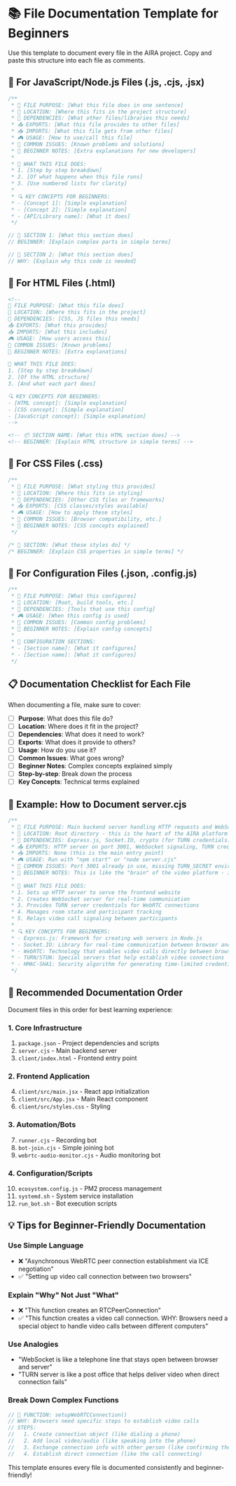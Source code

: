 # 📚 File Documentation Template for Beginners

Use this template to document every file in the AIRA project. Copy and paste this structure into each file as comments.

## 🎯 **For JavaScript/Node.js Files (.js, .cjs, .jsx)**

```javascript
/**
 * 🎯 FILE PURPOSE: [What this file does in one sentence]
 * 📍 LOCATION: [Where this fits in the project structure]
 * 🔗 DEPENDENCIES: [What other files/libraries this needs]
 * 📤 EXPORTS: [What this file provides to other files]
 * 📥 IMPORTS: [What this file gets from other files]
 * 🎮 USAGE: [How to use/call this file]
 * 🐛 COMMON ISSUES: [Known problems and solutions]
 * 👤 BEGINNER NOTES: [Extra explanations for new developers]
 *
 * 📖 WHAT THIS FILE DOES:
 * 1. [Step by step breakdown]
 * 2. [Of what happens when this file runs]
 * 3. [Use numbered lists for clarity]
 *
 * 🔍 KEY CONCEPTS FOR BEGINNERS:
 * - [Concept 1]: [Simple explanation]
 * - [Concept 2]: [Simple explanation]
 * - [API/Library name]: [What it does]
 */

// 🚀 SECTION 1: [What this section does]
// BEGINNER: [Explain complex parts in simple terms]

// 🔄 SECTION 2: [What this section does]
// WHY: [Explain why this code is needed]
```

## 🎯 **For HTML Files (.html)**

```html
<!--
🎯 FILE PURPOSE: [What this file does]
📍 LOCATION: [Where this fits in the project]
🔗 DEPENDENCIES: [CSS, JS files this needs]
📤 EXPORTS: [What this provides]
📥 IMPORTS: [What this includes]
🎮 USAGE: [How users access this]
🐛 COMMON ISSUES: [Known problems]
👤 BEGINNER NOTES: [Extra explanations]

📖 WHAT THIS FILE DOES:
1. [Step by step breakdown]
2. [Of the HTML structure]
3. [And what each part does]

🔍 KEY CONCEPTS FOR BEGINNERS:
- [HTML concept]: [Simple explanation]
- [CSS concept]: [Simple explanation]
- [JavaScript concept]: [Simple explanation]
-->

<!-- 📦 SECTION NAME: [What this HTML section does] -->
<!-- BEGINNER: [Explain HTML structure in simple terms] -->
```

## 🎯 **For CSS Files (.css)**

```css
/**
 * 🎯 FILE PURPOSE: [What styling this provides]
 * 📍 LOCATION: [Where this fits in styling]
 * 🔗 DEPENDENCIES: [Other CSS files or frameworks]
 * 📤 EXPORTS: [CSS classes/styles available]
 * 🎮 USAGE: [How to apply these styles]
 * 🐛 COMMON ISSUES: [Browser compatibility, etc.]
 * 👤 BEGINNER NOTES: [CSS concepts explained]
 */

/* 🎨 SECTION: [What these styles do] */
/* BEGINNER: [Explain CSS properties in simple terms] */
```

## 🎯 **For Configuration Files (.json, .config.js)**

```javascript
/**
 * 🎯 FILE PURPOSE: [What this configures]
 * 📍 LOCATION: [Root, build tools, etc.]
 * 🔗 DEPENDENCIES: [Tools that use this config]
 * 🎮 USAGE: [When this config is used]
 * 🐛 COMMON ISSUES: [Common config problems]
 * 👤 BEGINNER NOTES: [Explain config concepts]
 *
 * 📖 CONFIGURATION SECTIONS:
 * - [Section name]: [What it configures]
 * - [Section name]: [What it configures]
 */
```

## 📋 **Documentation Checklist for Each File**

When documenting a file, make sure to cover:

- [ ] **Purpose**: What does this file do?
- [ ] **Location**: Where does it fit in the project?
- [ ] **Dependencies**: What does it need to work?
- [ ] **Exports**: What does it provide to others?
- [ ] **Usage**: How do you use it?
- [ ] **Common Issues**: What goes wrong?
- [ ] **Beginner Notes**: Complex concepts explained simply
- [ ] **Step-by-step**: Break down the process
- [ ] **Key Concepts**: Technical terms explained

## 🎯 **Example: How to Document server.cjs**

```javascript
/**
 * 🎯 FILE PURPOSE: Main backend server handling HTTP requests and WebSocket connections
 * 📍 LOCATION: Root directory - this is the heart of the AIRA platform
 * 🔗 DEPENDENCIES: Express.js, Socket.IO, crypto (for TURN credentials)
 * 📤 EXPORTS: HTTP server on port 3001, WebSocket signaling, TURN credentials
 * 📥 IMPORTS: None (this is the main entry point)
 * 🎮 USAGE: Run with "npm start" or "node server.cjs"
 * 🐛 COMMON ISSUES: Port 3001 already in use, missing TURN_SECRET environment variable
 * 👤 BEGINNER NOTES: This is like the "brain" of the video platform - it coordinates everything
 *
 * 📖 WHAT THIS FILE DOES:
 * 1. Sets up HTTP server to serve the frontend website
 * 2. Creates WebSocket server for real-time communication
 * 3. Provides TURN server credentials for WebRTC connections
 * 4. Manages room state and participant tracking
 * 5. Relays video call signaling between participants
 *
 * 🔍 KEY CONCEPTS FOR BEGINNERS:
 * - Express.js: Framework for creating web servers in Node.js
 * - Socket.IO: Library for real-time communication between browser and server
 * - WebRTC: Technology that enables video calls directly between browsers
 * - TURN/STUN: Special servers that help establish video connections
 * - HMAC-SHA1: Security algorithm for generating time-limited credentials
 */
```

## 🎯 **Recommended Documentation Order**

Document files in this order for best learning experience:

### **1. Core Infrastructure**

1. `package.json` - Project dependencies and scripts
2. `server.cjs` - Main backend server
3. `client/index.html` - Frontend entry point

### **2. Frontend Application**

4. `client/src/main.jsx` - React app initialization
5. `client/src/App.jsx` - Main React component
6. `client/src/styles.css` - Styling

### **3. Automation/Bots**

7. `runner.cjs` - Recording bot
8. `bot-join.cjs` - Simple joining bot
9. `webrtc-audio-monitor.cjs` - Audio monitoring bot

### **4. Configuration/Scripts**

10. `ecosystem.config.js` - PM2 process management
11. `systemd.sh` - System service installation
12. `run_bot.sh` - Bot execution scripts

## 💡 **Tips for Beginner-Friendly Documentation**

### **Use Simple Language**

- ❌ "Asynchronous WebRTC peer connection establishment via ICE negotiation"
- ✅ "Setting up video call connection between two browsers"

### **Explain "Why" Not Just "What"**

- ❌ "This function creates an RTCPeerConnection"
- ✅ "This function creates a video call connection. WHY: Browsers need a special object to handle video calls between different computers"

### **Use Analogies**

- "WebSocket is like a telephone line that stays open between browser and server"
- "TURN server is like a post office that helps deliver video when direct connection fails"

### **Break Down Complex Functions**

```javascript
// 🎯 FUNCTION: setupWebRTCConnection()
// WHY: Browsers need specific steps to establish video calls
// STEPS:
//   1. Create connection object (like dialing a phone)
//   2. Add local video/audio (like speaking into the phone)
//   3. Exchange connection info with other person (like confirming the call)
//   4. Establish direct connection (like the call connecting)
```

This template ensures every file is documented consistently and beginner-friendly!
